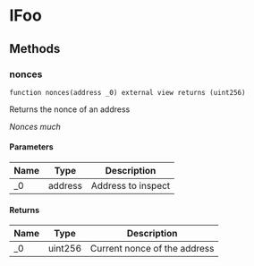# IFoo









## Methods

### nonces

```solidity
function nonces(address _0) external view returns (uint256)
```

Returns the nonce of an address

*Nonces much*

#### Parameters

| Name | Type | Description |
|---|---|---|
| _0 | address | Address to inspect

#### Returns

| Name | Type | Description |
|---|---|---|
| _0 | uint256 | Current nonce of the address




